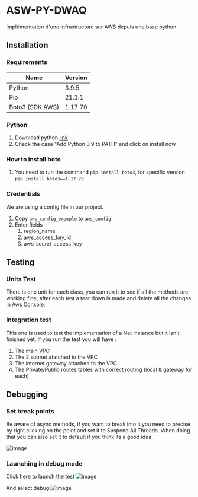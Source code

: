 # ASW-PY-DWAQ

Implémentation d'une infrastructure sur AWS depuis une base python

## Installation

### Requirements

| Name   | Version |
| ------ | ------- |
| Python | 3.9.5   |
| Pip    | 21.1.1  |
| Boto3 (SDK AWS) | 1.17.70 |

### Python

1. Download python [link](https://www.python.org/downloads/)
2. Check the case "Add Python 3.9 to PATH" and click on install now

### How to install boto

1. You need to run the command `pip install boto3`, for specific version `pip install boto3==1.17.70`

### Credentials
We are using a config file in our project.
1. Copy `aws_config_example` to `aws_config`
2. Enter fields
    1. region_name
    2. aws_access_key_id
    3. aws_secret_access_key

## Testing

### Units Test
There is one unit for each class, you can run it to see if all the methods are working fine, after each test a tear down is made and delete all the changes in Aws Console.

### Integration test
This one is used to test the implementation of a Nat instance but it isn't finished yet. If you run the test you will have :
1. The main VPC
2. The 2 subnet atatched to the VPC
3. The internet gateway attached to the VPC
4. The Private/Public routes tables with correct routing (local & gateway for each) 

## Debugging

### Set break points
Be aware of async methods, if you want to break into it you need to precise by right clicking on the point and set it to Suspend All Threads. When doing that you can also set it to default if you think its a good idea.

![image](https://user-images.githubusercontent.com/36031708/122009805-be955180-cdba-11eb-84d9-70d7e4103ef7.png)

### Launching in debug mode
Click here to launch the test 
![image](https://user-images.githubusercontent.com/36031708/122014558-92300400-cdbf-11eb-9b38-ec9844a581b9.png)

And select debug 
![image](https://user-images.githubusercontent.com/36031708/122014642-a70c9780-cdbf-11eb-87a0-468dc4206b1b.png)



